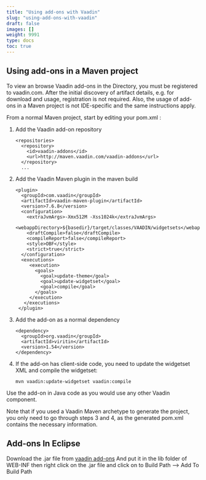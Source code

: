 ```yaml
---
title: "Using add-ons with Vaadin"
slug: "using-add-ons-with-vaadin"
draft: false
images: []
weight: 9991
type: docs
toc: true
---
```


## Using add-ons in a Maven project
To view an browse Vaadin add-ons in the Directory, you must be registered to vaadin.com. After the initial discovery of artifact details, e.g. for download and usage, registration is not required. Also, the usage of add-ons in a Maven project is not IDE-specific and the same instructions apply.

From a normal Maven project, start by editing your pom.xml :

 1. Add the Vaadin add-on repository

        <repositories>
          <repository>
            <id>vaadin-addons</id>
            <url>http://maven.vaadin.com/vaadin-addons</url>
          </repository>
          ...
       <repositories>

 2. Add the Vaadin Maven plugin in the maven build
  
        <plugin>
          <groupId>com.vaadin</groupId>
          <artifactId>vaadin-maven-plugin</artifactId>
          <version>7.6.8</version>
          <configuration>
            <extraJvmArgs>-Xmx512M -Xss1024k</extraJvmArgs>
            <webappDirectory>${basedir}/target/classes/VAADIN/widgetsets</webappDirectory>
            <draftCompile>false</draftCompile>
            <compileReport>false</compileReport>
            <style>OBF</style>
            <strict>true</strict>
          </configuration>
          <executions>
             <execution>
               <goals>
                 <goal>update-theme</goal>
                 <goal>update-widgetset</goal>
                 <goal>compile</goal>
               </goals>
             </execution>
           </executions>
         </plugin>

 3. Add the add-on as a normal dependency

        <dependency>
          <groupId>org.vaadin</groupId>
          <artifactId>viritin</artifactId>
          <version>1.54</version>
        </dependency>

 4. If the add-on has client-side code, you need to update the widgetset XML and compile the widgetset:

        mvn vaadin:update-widgetset vaadin:compile

Use the add-on in Java code as you would use any other Vaadin component. 

Note that if you used a Vaadin Maven archetype to generate the project, you only need to go through steps 3 and 4, as the generated pom.xml contains the necessary information.


## Add-ons In Eclipse
Download the .jar file from [vaadin add-ons](http://vaadin.com/add-ons) And put it in the lib folder of WEB-INF then right click on the .jar file and click on to Build Path --> Add To Build Path



